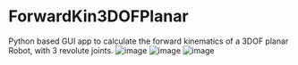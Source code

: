 # ForwardKin3DOFPlanar
Python based GUI app to calculate the forward kinematics of a 3DOF planar Robot, with 3 revolute joints.
![image](https://user-images.githubusercontent.com/126339233/221873589-ae11e204-5c3b-46ff-9ca0-bebaf44f57cb.png)
![image](https://user-images.githubusercontent.com/126339233/221873704-38308cf1-8926-4f6d-967c-1c6e0708da28.png)
![image](https://user-images.githubusercontent.com/126339233/221873847-c96de402-0b6f-499e-af44-40f32d081330.png)
